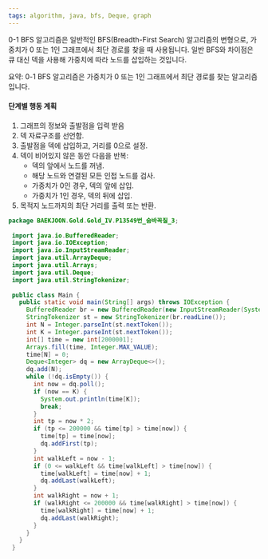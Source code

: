 ```yaml
---
tags: algorithm, java, bfs, Deque, graph
---
```

0-1 BFS 알고리즘은 일반적인 BFS(Breadth-First Search) 알고리즘의 변형으로, 가중치가 0 또는 1인 그래프에서 최단 경로를 찾을 때 사용됩니다. 
일반 BFS와 차이점은 큐 대신 덱을 사용해 가중치에 따라 노드를 삽입하는 것입니다.

요약: 0-1 BFS 알고리즘은 가중치가 0 또는 1인 그래프에서 최단 경로를 찾는 알고리즘입니다.

#### 단계별 행동 계획
1. 그래프의 정보와 출발점을 입력 받음
2. 덱 자료구조를 선언함.
3. 출발점을 덱에 삽입하고, 거리를 0으로 설정.
4. 덱이 비어있지 않은 동안 다음을 반복:
	- 덱의 앞에서 노드를 꺼냄.
	- 해당 노드와 연결된 모든 인접 노드를 검사.
	- 가중치가 0인 경우, 덱의 앞에 삽입.
	- 가중치가 1인 경우, 덱의 뒤에 삽입.
5. 목적지 노드까지의 최단 거리를 출력 또는 반환.

```java
package BAEKJOON.Gold.Gold_IV.P13549번_숨바꼭질_3; 
  
 import java.io.BufferedReader; 
 import java.io.IOException; 
 import java.io.InputStreamReader; 
 import java.util.ArrayDeque; 
 import java.util.Arrays; 
 import java.util.Deque; 
 import java.util.StringTokenizer; 
  
 public class Main { 
   public static void main(String[] args) throws IOException { 
     BufferedReader br = new BufferedReader(new InputStreamReader(System.in)); 
     StringTokenizer st = new StringTokenizer(br.readLine()); 
     int N = Integer.parseInt(st.nextToken()); 
     int K = Integer.parseInt(st.nextToken()); 
     int[] time = new int[2000001]; 
     Arrays.fill(time, Integer.MAX_VALUE); 
     time[N] = 0; 
     Deque<Integer> dq = new ArrayDeque<>(); 
     dq.add(N); 
     while (!dq.isEmpty()) { 
       int now = dq.poll(); 
       if (now == K) { 
         System.out.println(time[K]); 
         break; 
       } 
       int tp = now * 2; 
       if (tp <= 200000 && time[tp] > time[now]) { 
         time[tp] = time[now]; 
         dq.addFirst(tp); 
       } 
       int walkLeft = now - 1; 
       if (0 <= walkLeft && time[walkLeft] > time[now]) { 
         time[walkLeft] = time[now] + 1; 
         dq.addLast(walkLeft); 
       } 
       int walkRight = now + 1; 
       if (walkRight <= 200000 && time[walkRight] > time[now]) { 
         time[walkRight] = time[now] + 1; 
         dq.addLast(walkRight); 
       } 
     } 
   } 
 }
```